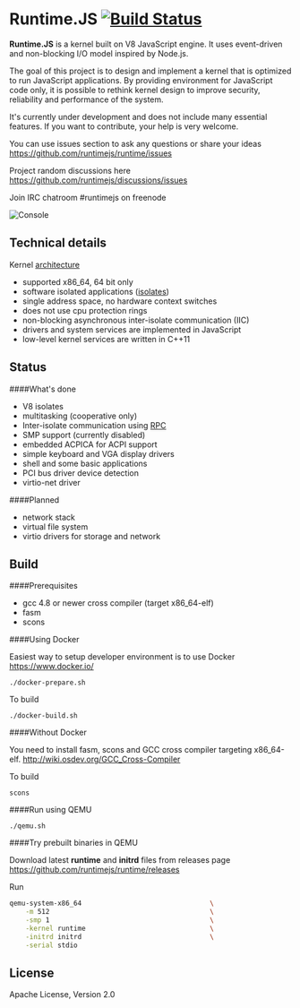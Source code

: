 Runtime.JS [![Build Status](https://travis-ci.org/runtimejs/runtime.svg?branch=master)](https://travis-ci.org/runtimejs/runtime)
====

__Runtime.JS__ is a kernel built on V8 JavaScript engine. It uses event-driven and non-blocking I/O model inspired by Node.js.

The goal of this project is to design and implement a kernel that is optimized to run JavaScript applications. By providing environment for JavaScript code only, it is possible to rethink kernel design to improve security, reliability and performance of the system. 

It's currently under development and does not include many essential features. If you want to contribute, your help is very welcome.

You can use issues section to ask any questions or share your ideas https://github.com/runtimejs/runtime/issues

Project random discussions here https://github.com/runtimejs/discussions/issues

Join IRC chatroom #runtimejs on freenode

![Console](https://raw.githubusercontent.com/runtimejs/runtimejs.github.io/master/img/runtimejs_3.png)


Technical details
----

Kernel [architecture](https://github.com/runtimejs/runtime/wiki/Architecture)

- supported x86_64, 64 bit only
- software isolated applications ([isolates](https://github.com/runtimejs/runtime/wiki/Isolate))
- single address space, no hardware context switches
- does not use cpu protection rings
- non-blocking asynchronous inter-isolate communication (IIC)
- drivers and system services are implemented in JavaScript
- low-level kernel services are written in C++11

Status
----

####What's done

- V8 isolates
- multitasking (cooperative only)
- Inter-isolate communication using [RPC](https://github.com/runtimejs/runtime/wiki/RPC)
- SMP support (currently disabled)
- embedded ACPICA for ACPI support
- simple keyboard and VGA display drivers
- shell and some basic applications
- PCI bus driver device detection
- virtio-net driver


####Planned

- network stack
- virtual file system
- virtio drivers for storage and network


Build
----
####Prerequisites
- gcc 4.8 or newer cross compiler (target x86\_64-elf)
- fasm
- scons

####Using Docker

Easiest way to setup developer environment is to use Docker https://www.docker.io/

    ./docker-prepare.sh

To build

    ./docker-build.sh

####Without Docker

You need to install fasm, scons and GCC cross compiler targeting x86\_64-elf. http://wiki.osdev.org/GCC_Cross-Compiler

To build

    scons
    
####Run using QEMU

    ./qemu.sh
    
####Try prebuilt binaries in QEMU

Download latest __runtime__ and __initrd__ files from releases page https://github.com/runtimejs/runtime/releases

Run
```bash
qemu-system-x86_64                                \
    -m 512                                        \
    -smp 1                                        \
    -kernel runtime                               \
    -initrd initrd                                \
    -serial stdio
```
    
License
----
Apache License, Version 2.0
